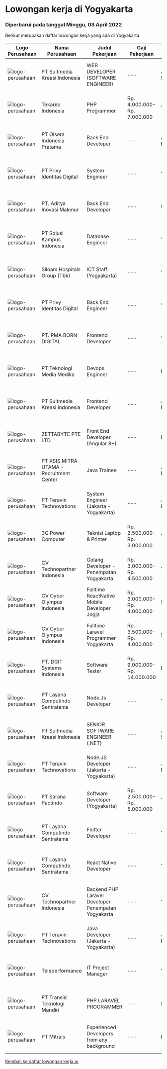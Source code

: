 
  # Lowongan kerja di Yogyakarta

  ### Diperbarui pada tanggal Minggu, 03 April 2022

  Berikut merupakan daftar lowongan kerja yang ada di Yogyakarta

  |Logo Perusahaan | Nama Perusahaan | Judul Pekerjaan | Gaji Pekerjaan | Lokasi | Deskripsi | Tanggal diunggah | Pranala |
  | -------------- | --------------- | --------------- | --------- | --------- | -------------- | ------- | ----------- |
  |![logo-perusahaan](https://image-service-cdn.seek.com.au/a5c9031380eb08bdce605f2fa1a6e5e724a6def0/ee4dce1061f3f616224767ad58cb2fc751b8d2dc)|PT Suitmedia Kreasi Indonesia|WEB DEVELOPER (SOFTWARE ENGINEER)|---|Jakarta Selatan|Role: You will develop and deliver high-quality web and mobile apps Responsibilities: Develop backend system of web and mobile applications. Deliver...|Sabtu, 02 April 2022|https://www.jobstreet.co.id/id/job/web-developer-software-engineer-3832282?token=0~fe444e62-35c3-4dd3-a928-b6f4c8a5b3b5&sectionRank=1&jobId=jobstreet-id-job-3832282|
|![logo-perusahaan](https://image-service-cdn.seek.com.au/35671fb539bc12cd3e94bf9b1c094aa88fb61364/ee4dce1061f3f616224767ad58cb2fc751b8d2dc)|Tekareo Indonesia|PHP Programmer|Rp. 4.000.000-Rp. 7.000.000|Yogyakarta|Requirements: Candidate must possess at least a Diploma, Bachelor's Degree, Art/ Design/ Creative Multimedia, Computer Science/Information Technology,...|Sabtu, 02 April 2022|https://www.jobstreet.co.id/id/job/php-programmer-3825567?token=0~fe444e62-35c3-4dd3-a928-b6f4c8a5b3b5&sectionRank=2&jobId=jobstreet-id-job-3825567|
|![logo-perusahaan](https://image-service-cdn.seek.com.au/90e9bb2e5bcac40b68d491aafb34203d371349a1/ee4dce1061f3f616224767ad58cb2fc751b8d2dc)|PT Olsera Indonesia Pratama|Back End Developer|---|Jakarta Raya|Responsibilities: Development in an AGILE environment Create good product with accessibility and security compliance Create good product with...|Jumat, 01 April 2022|https://www.jobstreet.co.id/id/job/back-end-developer-3840570?token=0~fe444e62-35c3-4dd3-a928-b6f4c8a5b3b5&sectionRank=3&jobId=jobstreet-id-job-3840570|
|![logo-perusahaan](https://image-service-cdn.seek.com.au/f4390065daf709507a5268a0164d1e82e2741e2c/ee4dce1061f3f616224767ad58cb2fc751b8d2dc)|PT Privy Identitas Digital|System Engineer|---|Yogyakarta|Requirements: Preferable have 1 year experince in IT Infrastructure/DevOps/System Engineer Technology enthusiast Understand and able to operate SOHO,...|Sabtu, 02 April 2022|https://www.jobstreet.co.id/id/job/system-engineer-3825642?token=0~fe444e62-35c3-4dd3-a928-b6f4c8a5b3b5&sectionRank=4&jobId=jobstreet-id-job-3825642|
|![logo-perusahaan](https://image-service-cdn.seek.com.au/d45e7a705fc29f9bb2acb8cbbdd941e051122882/ee4dce1061f3f616224767ad58cb2fc751b8d2dc)|PT. Aditya Inovasi Makmur|Back End Developer|---|Sleman|KUALIFIKASI : Pendidikan minimal S1 Teknik Informatika/Ilmu Komputer Pengalaman dibidang IT/Back End Developer minimal 1 tahun. Memahami bahasa...|Sabtu, 02 April 2022|https://www.jobstreet.co.id/id/job/back-end-developer-3832126?token=0~fe444e62-35c3-4dd3-a928-b6f4c8a5b3b5&sectionRank=5&jobId=jobstreet-id-job-3832126|
|![logo-perusahaan](https://image-service-cdn.seek.com.au/1ff54ad07e333b08254add870fa9bf33ae72a7ff/ee4dce1061f3f616224767ad58cb2fc751b8d2dc)|PT Solusi Kampus Indonesia|Database Engineer|---|Yogyakarta|Job Qualification Bachelors in Computer engineer/science, information technology, information system or similar Proficient in MySQL, MS SQL, Phyton...|Jumat, 01 April 2022|https://www.jobstreet.co.id/id/job/database-engineer-3824256?token=0~fe444e62-35c3-4dd3-a928-b6f4c8a5b3b5&sectionRank=6&jobId=jobstreet-id-job-3824256|
|![logo-perusahaan](https://image-service-cdn.seek.com.au/431745bcf5bb8f03b3acaed4042a9004c71690d6/ee4dce1061f3f616224767ad58cb2fc751b8d2dc)|Siloam Hospitals Group (Tbk)|ICT Staff (Yogyakarta)|---|Yogyakarta|Job Descriptions: Support IT Operations.  Qualifications: Candidate must possess at least Bachelor's Degree in Engineering...|Rabu, 30 Maret 2022|https://www.jobstreet.co.id/id/job/ict-staff-yogyakarta-3838723?token=0~fe444e62-35c3-4dd3-a928-b6f4c8a5b3b5&sectionRank=7&jobId=jobstreet-id-job-3838723|
|![logo-perusahaan](https://image-service-cdn.seek.com.au/f4390065daf709507a5268a0164d1e82e2741e2c/ee4dce1061f3f616224767ad58cb2fc751b8d2dc)|PT Privy Identitas Digital|Back End Engineer|---|Yogyakarta|Job Description : Participate in the overall Privy application lifecycleFocusing on products coding and debugging process Collaborate with frontend...|Sabtu, 02 April 2022|https://www.jobstreet.co.id/id/job/back-end-engineer-3825689?token=0~fe444e62-35c3-4dd3-a928-b6f4c8a5b3b5&sectionRank=8&jobId=jobstreet-id-job-3825689|
|![logo-perusahaan](https://image-service-cdn.seek.com.au/b06d4c41949c7f6fab191a47bd15ecde816cdbde/ee4dce1061f3f616224767ad58cb2fc751b8d2dc)|PT. PMA BORN DIGITAL|Frontend Developer|---|Yogyakarta|We are looking for a frontend developer: You have expert knowledge of JavaScript, HTML/CSS and CSS preprocessors (SASS) You have experience with...|Jumat, 01 April 2022|https://www.jobstreet.co.id/id/job/frontend-developer-3840891?token=0~fe444e62-35c3-4dd3-a928-b6f4c8a5b3b5&sectionRank=9&jobId=jobstreet-id-job-3840891|
|![logo-perusahaan](https://image-service-cdn.seek.com.au/c2a52d685b8463bd80621ce3a68f3421e0eee211/ee4dce1061f3f616224767ad58cb2fc751b8d2dc)|PT Teknologi Media Medika|Devops Engineer|---|Bandung|Kualifikasi Memiliki pengetahuan mengenai konsep DevOps Memahami cara menggunakan tool automasi seperti Jenkins Mengerti cara menggunakan VCS (version...|Kamis, 31 Maret 2022|https://www.jobstreet.co.id/id/job/devops-engineer-3828667?token=0~fe444e62-35c3-4dd3-a928-b6f4c8a5b3b5&sectionRank=10&jobId=jobstreet-id-job-3828667|
|![logo-perusahaan](https://image-service-cdn.seek.com.au/d1d6d9e7af7147dee7b7111b97e67641fcf252e0/ee4dce1061f3f616224767ad58cb2fc751b8d2dc)|PT Suitmedia Kreasi Indonesia|Frontend Developer|---|Jakarta Raya|Role: You will develop high-quality modern websites.Responsibilities: Create UI prototype using HTML, CSS, JavaScript that is compatible with all web...|Sabtu, 02 April 2022|https://www.jobstreet.co.id/id/job/frontend-developer-3832276?token=0~fe444e62-35c3-4dd3-a928-b6f4c8a5b3b5&sectionRank=11&jobId=jobstreet-id-job-3832276|
|![logo-perusahaan](https://image-service-cdn.seek.com.au/a9ad8fdd00d66418bb5e9ec41ddbc2318ccec822/ee4dce1061f3f616224767ad58cb2fc751b8d2dc)|ZETTABYTE PTE LTD|Front End Developer (Angular 8+)|---|Badung|You can visit us at https://www.zettabyte.life/ for more information.Job DescriptionWe are looking for a Front-End Web Developer who is motivated to...|Sabtu, 02 April 2022|https://www.jobstreet.co.id/id/job/front-end-developer-angular-8-3832624?token=0~fe444e62-35c3-4dd3-a928-b6f4c8a5b3b5&sectionRank=12&jobId=jobstreet-id-job-3832624|
|![logo-perusahaan](https://image-service-cdn.seek.com.au/fa12dd378bd230f83b9ccd636b4121ebbb347455/ee4dce1061f3f616224767ad58cb2fc751b8d2dc)|PT XSIS MITRA UTAMA - Recruitment Center|Java Trainee|---|Jakarta Raya|If you have intense intellectual curiosity, self-motivated and proactive, you’ll enjoy working every day on our Engineering team. Submit your resume...|Sabtu, 02 April 2022|https://www.jobstreet.co.id/id/job/java-trainee-3832584?token=0~fe444e62-35c3-4dd3-a928-b6f4c8a5b3b5&sectionRank=13&jobId=jobstreet-id-job-3832584|
|![logo-perusahaan](https://image-service-cdn.seek.com.au/00c5fccd7e7da99c6c551506f244b709f37b24cb/ee4dce1061f3f616224767ad58cb2fc751b8d2dc)|PT Teravin Technovations|System Engineer (Jakarta - Yogyakarta)|---|Jakarta Pusat|We are looking for a System Engineer for working closely with internal team to deploy IT projects and working side by side with technical leads to...|Kamis, 31 Maret 2022|https://www.jobstreet.co.id/id/job/system-engineer-jakarta-yogyakarta-3823704?token=0~fe444e62-35c3-4dd3-a928-b6f4c8a5b3b5&sectionRank=14&jobId=jobstreet-id-job-3823704|
|![logo-perusahaan](https://image-service-cdn.seek.com.au/4217796828c0e4b06304b54626629bc8b4bf2474/ee4dce1061f3f616224767ad58cb2fc751b8d2dc)|3G Power Computer|Teknisi Laptop & Printer|Rp. 2.500.000-Rp. 3.000.000|Yogyakarta|Anda Senang dan Sangat Tertarik dengan Bongkar Pasang Notebook/ Printer, Memiliki Antusiasme yang Tinggi Terhadap Perkembangan Teknologi?Di 3G Power...|Kamis, 31 Maret 2022|https://www.jobstreet.co.id/id/job/teknisi-laptop-printer-3839269?token=0~fe444e62-35c3-4dd3-a928-b6f4c8a5b3b5&sectionRank=15&jobId=jobstreet-id-job-3839269|
|![logo-perusahaan](https://image-service-cdn.seek.com.au/58a9f0f7c563607255b18c1090a985c42d17b7c8/ee4dce1061f3f616224767ad58cb2fc751b8d2dc)|CV Technopartner Indonesia|Golang Developer - Penempatan Yogyakarta|Rp. 3.000.000-Rp. 4.500.000|Yogyakarta|Job Descriptions:Berkolaborasi dalam tim software development yang agile Membangun product dengan code quality yang baik Membangun produk yang...|Jumat, 01 April 2022|https://www.jobstreet.co.id/id/job/golang-developer-penempatan-yogyakarta-3831486?token=0~fe444e62-35c3-4dd3-a928-b6f4c8a5b3b5&sectionRank=16&jobId=jobstreet-id-job-3831486|
|![logo-perusahaan](https://image-service-cdn.seek.com.au/31001f220e29db07249ae93ebb2feeb4240d8ae0/ee4dce1061f3f616224767ad58cb2fc751b8d2dc)|CV Cyber Olympus Indonesia|Fulltime ReactNative Mobile Developer Jogja|Rp. 3.000.000-Rp. 4.000.000|Sleman|Fulltime Mobile programmer (Location : Yogyakarta)Skills :  Build Hybrid Mobile application (React Native) Experience in using React JS, Javascript,...|Sabtu, 02 April 2022|https://www.jobstreet.co.id/id/job/fulltime-reactnative-mobile-developer-jogja-3826624?token=0~fe444e62-35c3-4dd3-a928-b6f4c8a5b3b5&sectionRank=17&jobId=jobstreet-id-job-3826624|
|![logo-perusahaan](https://image-service-cdn.seek.com.au/31001f220e29db07249ae93ebb2feeb4240d8ae0/ee4dce1061f3f616224767ad58cb2fc751b8d2dc)|CV Cyber Olympus Indonesia|Fulltime Laravel Programmer Yogyakarta|Rp. 3.500.000-Rp. 4.000.000|Sleman|URGENTLY NEEDCyber Olympus is opening recruitment forFULLTIME Laravel programmer (placement : Jogja)========================Requirement Working...|Kamis, 31 Maret 2022|https://www.jobstreet.co.id/id/job/fulltime-laravel-programmer-yogyakarta-3822361?token=0~fe444e62-35c3-4dd3-a928-b6f4c8a5b3b5&sectionRank=18&jobId=jobstreet-id-job-3822361|
|![logo-perusahaan](https://image-service-cdn.seek.com.au/86a88c2f6d7d45552583132278caf70ef23e7608/ee4dce1061f3f616224767ad58cb2fc751b8d2dc)|PT. DGIT Systems Indonesia|Software Tester|Rp. 9.000.000-Rp. 14.000.000|Bali|We are looking for talented Software Tester or Test Consultant to join an experienced team working on our flagship product Telflow, a multi-award...|Kamis, 31 Maret 2022|https://www.jobstreet.co.id/id/job/software-tester-3840106?token=0~fe444e62-35c3-4dd3-a928-b6f4c8a5b3b5&sectionRank=19&jobId=jobstreet-id-job-3840106|
|![logo-perusahaan](https://image-service-cdn.seek.com.au/613f901daeb8be2d89c655ebdc2b9758473108d8/ee4dce1061f3f616224767ad58cb2fc751b8d2dc)|PT Layana Computindo Sentratama|Node.Js Developer|---|Yogyakarta|Responsibilities: Design, develop, implement and maintain applications Develop applications using Node.Js Create, manage, and integrate database...|Jumat, 01 April 2022|https://www.jobstreet.co.id/id/job/node.js-developer-3830647?token=0~fe444e62-35c3-4dd3-a928-b6f4c8a5b3b5&sectionRank=20&jobId=jobstreet-id-job-3830647|
|![logo-perusahaan](https://image-service-cdn.seek.com.au/d1d6d9e7af7147dee7b7111b97e67641fcf252e0/ee4dce1061f3f616224767ad58cb2fc751b8d2dc)|PT Suitmedia Kreasi Indonesia|SENIOR SOFTWARE ENGINEER (.NET)|---|Jakarta Selatan|Role You will develop and deliver high-quality web and mobile apps. Responsibilities Supervise junior software engineers to achieve project...|Sabtu, 02 April 2022|https://www.jobstreet.co.id/id/job/senior-software-engineer-.net-3832295?token=0~fe444e62-35c3-4dd3-a928-b6f4c8a5b3b5&sectionRank=21&jobId=jobstreet-id-job-3832295|
|![logo-perusahaan](https://image-service-cdn.seek.com.au/00c5fccd7e7da99c6c551506f244b709f37b24cb/ee4dce1061f3f616224767ad58cb2fc751b8d2dc)|PT Teravin Technovations|Node.JS Developer (Jakarta - Yogyakarta)|---|Jakarta Pusat|Requirements: Minimum 1 year experience in using Node.Js Candidate must possess at least Bachelor Degree Good in English Creative Person, problem...|Sabtu, 02 April 2022|https://www.jobstreet.co.id/id/job/node.js-developer-jakarta-yogyakarta-3825261?token=0~fe444e62-35c3-4dd3-a928-b6f4c8a5b3b5&sectionRank=22&jobId=jobstreet-id-job-3825261|
|![logo-perusahaan](https://image-service-cdn.seek.com.au/98982338245954acade7338ecccff8adaf4bc449/ee4dce1061f3f616224767ad58cb2fc751b8d2dc)|PT Sarana Pactindo|Software Developer (Yogyakarta)|Rp. 2.500.000-Rp. 5.000.000|Yogyakarta|Minimal Sarjana Strata Satu (S1) teknik komputer / informatika / elektro / industry/manajemen/ sains; Pengalaman Minimal 1 Tahun Memiliki pengetahuan...|Kamis, 31 Maret 2022|https://www.jobstreet.co.id/id/job/software-developer-yogyakarta-3823770?token=0~fe444e62-35c3-4dd3-a928-b6f4c8a5b3b5&sectionRank=23&jobId=jobstreet-id-job-3823770|
|![logo-perusahaan](https://image-service-cdn.seek.com.au/613f901daeb8be2d89c655ebdc2b9758473108d8/ee4dce1061f3f616224767ad58cb2fc751b8d2dc)|PT Layana Computindo Sentratama|Flutter Developer|---|Yogyakarta|Responsibilities: Design, develop, implement and maintain mobile applications Develop mobile applications for IOS and Android using FLUTTER framework...|Jumat, 01 April 2022|https://www.jobstreet.co.id/id/job/flutter-developer-3830630?token=0~fe444e62-35c3-4dd3-a928-b6f4c8a5b3b5&sectionRank=24&jobId=jobstreet-id-job-3830630|
|![logo-perusahaan](https://image-service-cdn.seek.com.au/613f901daeb8be2d89c655ebdc2b9758473108d8/ee4dce1061f3f616224767ad58cb2fc751b8d2dc)|PT Layana Computindo Sentratama|React Native Developer|---|Yogyakarta|Responsibilities: Develop app architectures and complex user interfaces Component Design and coding new features. includes unit tests, debug and solve...|Jumat, 01 April 2022|https://www.jobstreet.co.id/id/job/react-native-developer-3830616?token=0~fe444e62-35c3-4dd3-a928-b6f4c8a5b3b5&sectionRank=25&jobId=jobstreet-id-job-3830616|
|![logo-perusahaan](https://image-service-cdn.seek.com.au/58a9f0f7c563607255b18c1090a985c42d17b7c8/ee4dce1061f3f616224767ad58cb2fc751b8d2dc)|CV Technopartner Indonesia|Backend PHP Laravel Developer Penempatan Yogyakarta|---|Yogyakarta|Job Description &amp; Requirements : Build Web Application (PHP, Laravel) Experienced in making or integrating API Experienced in using versioning...|Rabu, 30 Maret 2022|https://www.jobstreet.co.id/id/job/backend-php-laravel-developer-penempatan-yogyakarta-3821956?token=0~fe444e62-35c3-4dd3-a928-b6f4c8a5b3b5&sectionRank=26&jobId=jobstreet-id-job-3821956|
|![logo-perusahaan](https://image-service-cdn.seek.com.au/00c5fccd7e7da99c6c551506f244b709f37b24cb/ee4dce1061f3f616224767ad58cb2fc751b8d2dc)|PT Teravin Technovations|Java Developer (Jakarta - Yogyakarta)|---|Jakarta Raya|We are looking for a Java Developer with experience in building high-performing, scalable, enterprise-grade applications. You will be part of a...|Sabtu, 02 April 2022|https://www.jobstreet.co.id/id/job/java-developer-jakarta-yogyakarta-3825262?token=0~fe444e62-35c3-4dd3-a928-b6f4c8a5b3b5&sectionRank=27&jobId=jobstreet-id-job-3825262|
|![logo-perusahaan](https://image-service-cdn.seek.com.au/d99766a649e00531b08c4eb8bc4dc379f3e74942/ee4dce1061f3f616224767ad58cb2fc751b8d2dc)|Teleperformance|IT Project Manager|---|Yogyakarta|We are searching for a Project Manager to grow in the role supporting existing programs across various technologies, processes, and departments. The...|Selasa, 29 Maret 2022|https://www.jobstreet.co.id/id/job/it-project-manager-3837038?token=0~fe444e62-35c3-4dd3-a928-b6f4c8a5b3b5&sectionRank=28&jobId=jobstreet-id-job-3837038|
|![logo-perusahaan](https://image-service-cdn.seek.com.au/b282dd8b9ab3571cdc718527a8470c39dde8a380/ee4dce1061f3f616224767ad58cb2fc751b8d2dc)|PT Transisi Teknologi Mandiri|PHP LARAVEL PROGRAMMER|---|Sleman|DESKRIPSI PEKERJAAN: Melakukan pengembangan aplikasi berbasis web dengan framework Laravel Melakukan pengembangan REST API KUALIFIKASI: Memiliki...|Rabu, 30 Maret 2022|https://www.jobstreet.co.id/id/job/php-laravel-programmer-3821265?token=0~fe444e62-35c3-4dd3-a928-b6f4c8a5b3b5&sectionRank=29&jobId=jobstreet-id-job-3821265|
|![logo-perusahaan](https://image-service-cdn.seek.com.au/969b0c47f133a1e0155056a5d964c63953dd6304/ee4dce1061f3f616224767ad58cb2fc751b8d2dc)|PT Mitrais|Experienced Developers from any background|---|Bali|Build your Career with Mitrais ! We're looking for experienced Software Engineers from any background to be part of our team. What will you be doing? ...|Kamis, 31 Maret 2022|https://www.jobstreet.co.id/id/job/experienced-developers-from-any-background-3822336?token=0~fe444e62-35c3-4dd3-a928-b6f4c8a5b3b5&sectionRank=30&jobId=jobstreet-id-job-3822336|


  [Kembali ke daftar lowongan kerja 🔙](../README.md#daftar-lowongan-kerja)
  